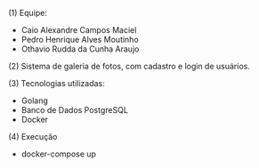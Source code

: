 (1) Equipe:   
* Caio Alexandre Campos Maciel
* Pedro Henrique Alves Moutinho 
* Othavio Rudda da Cunha Araujo


(2) Sistema de galeria de fotos, com cadastro e login de usuários.

(3) Tecnologias utilizadas:
* Golang
* Banco de Dados PostgreSQL
* Docker

(4) Execução
* docker-compose up
